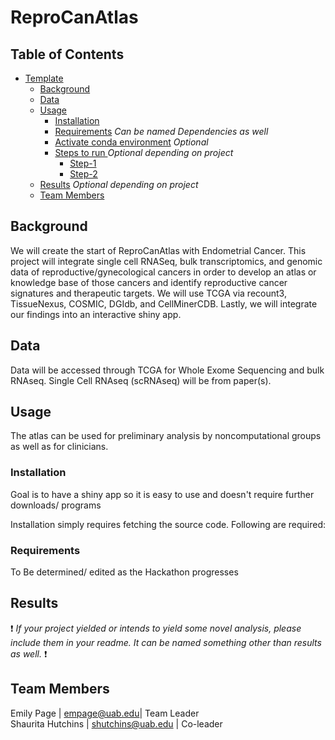 # ReproCanAtlas

## Table of Contents

- [Template](#team-repo-template)
    - [Background](#Background)
    - [Data](#data)
    - [Usage](#usage)
        - [Installation](#installation)
        - [Requirements](#requirements) _Can be named Dependencies as well_
        - [Activate conda environment](#activate-conda-environment) _Optional_
        - [Steps to run ](#steps-to-run) _Optional depending on project_
            - [Step-1](#step-1)
            - [Step-2](#step-2)
    - [Results](#results) _Optional depending on project_
    - [Team Members](#team-members)

## Background

We will create the start of ReproCanAtlas with Endometrial Cancer. This project will integrate single cell RNASeq,  bulk transcriptomics, and genomic data of reproductive/gynecological cancers in order to develop an atlas or knowledge base of those cancers and identify reproductive cancer signatures and therapeutic targets. We will use TCGA via recount3, TissueNexus, COSMIC, DGIdb, and CellMinerCDB. Lastly, we will integrate our findings into an interactive shiny app.

## Data

Data will be accessed through TCGA for Whole Exome Sequencing and bulk RNAseq. Single Cell RNAseq (scRNAseq) will be from paper(s). 

## Usage

The atlas can be used for preliminary analysis by noncomputational groups as well as for clinicians. 

### Installation

Goal is to have a shiny app so it is easy to use and doesn't require further downloads/ programs 

Installation simply requires fetching the source code. Following are required:


### Requirements
To Be determined/ edited as the Hackathon progresses 

## Results
:exclamation: _If your project yielded or intends to yield some novel analysis, please include them in your readme. It can be named something other than results as well._ :exclamation:

## Team Members

Emily Page | empage@uab.edu| Team Leader  
Shaurita Hutchins | shutchins@uab.edu | Co-leader
